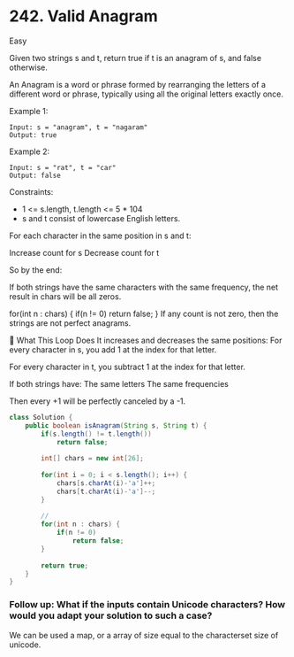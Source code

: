 # 242. Valid Anagram
Easy

Given two strings s and t, return true if t is an anagram of s, and false otherwise.

An Anagram is a word or phrase formed by rearranging the letters of a different word or phrase, typically using all the original letters exactly once.

 

Example 1:
```
Input: s = "anagram", t = "nagaram"
Output: true
```
Example 2:
```
Input: s = "rat", t = "car"
Output: false
 ```

Constraints:

- 1 <= s.length, t.length <= 5 * 104
- s and t consist of lowercase English letters.
 
For each character in the same position in s and t:

Increase count for s
Decrease count for t

So by the end:

If both strings have the same characters with the same frequency, the net result in chars will be all zeros.

for(int n : chars) {
    if(n != 0)
        return false;
}
If any count is not zero, then the strings are not perfect anagrams.

🔄 What This Loop Does
It increases and decreases the same positions:
For every character in s, you add 1 at the index for that letter.

For every character in t, you subtract 1 at the index for that letter.

If both strings have:
The same letters
The same frequencies

Then every +1 will be perfectly canceled by a -1.

```java
class Solution {
    public boolean isAnagram(String s, String t) {
        if(s.length() != t.length())
            return false;
        
        int[] chars = new int[26];
        
        for(int i = 0; i < s.length(); i++) {
            chars[s.charAt(i)-'a']++;
            chars[t.charAt(i)-'a']--;
        }
            
        //
        for(int n : chars) {
            if(n != 0)
                return false;
        }
        
        return true;
    }
}
```

### Follow up: What if the inputs contain Unicode characters? How would you adapt your solution to such a case?
We can be used a map, or a array of size equal to the characterset size of unicode.
